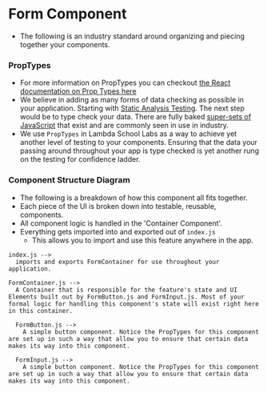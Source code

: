 # Form Component

- The following is an industry standard around organizing and piecing together your components.

### PropTypes

- For more information on PropTypes you can checkout [the React documentation on Prop Types here](https://reactjs.org/docs/typechecking-with-proptypes.html)
- We believe in adding as many forms of data checking as possible in your application. Starting with [Static Analysis Testing](https://kentcdodds.com/blog/eliminate-an-entire-category-of-bugs-with-a-few-simple-tools). The next step would be to type check your data. There are fully baked [super-sets of JavaScript](https://www.typescriptlang.org/) that exist and are commonly seen in use in industry.
- We use `PropTypes` in Lambda School Labs as a way to achieve yet another level of testing to your components. Ensuring that the data your passing around throughout your app is type checked is yet another rung on the testing for confidence ladder.

### Component Structure Diagram

- The following is a breakdown of how this component all fits together.
- Each piece of the UI is broken down into testable, reusable, components.
- All component logic is handled in the 'Container Component'.
- Everything gets imported into and exported out of `index.js`
    - This allows you to import and use this feature anywhere in the app.

```text
index.js -->
  imports and exports FormContainer for use throughout your application.

FormContainer.js -->
  A Container that is responsible for the feature's state and UI Elements built out by FormButton.js and FormInput.js. Most of your formal logic for handling this component's state will exist right here in this container.

  FormButton.js -->
    A simple button component. Notice the PropTypes for this component are set up in such a way that allow you to ensure that certain data makes its way into this component.

  FormInput.js -->
    A simple button component. Notice the PropTypes for this component are set up in such a way that allow you to ensure that certain data makes its way into this component.

```